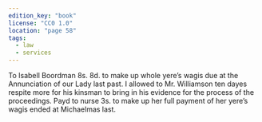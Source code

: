 ```yaml
---
edition_key: "book"
license: "CC0 1.0"
location: "page 58"
tags:
  - law
  - services
---
```

To Isabell Boordman
8s. 8d. to make up whole yere’s wagis due at the Annunciation of
our Lady last past. I allowed to Mr. Williamson ten dayes
respite more for his kinsman to bring in his evidence for the
process of the proceedings. Payd to nurse 3s. to make up her full
payment of her yere’s wagis ended at Michaelmas last.

